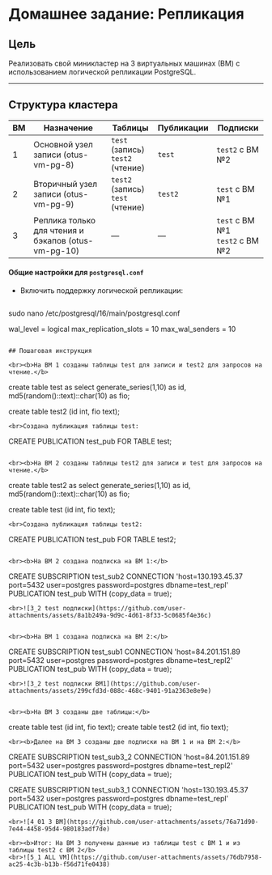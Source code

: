 # Домашнее задание: Репликация

## Цель
Реализовать свой миникластер на 3 виртуальных машинах (ВМ) с использованием логической репликации PostgreSQL.

---

## Структура кластера

| ВМ | Назначение                                          | Таблицы          | Публикации          | Подписки                                  |
|----|-----------------------------------------------------|------------------|----------------------|--------------------------------------------|
| 1  | Основной узел записи (otus-vm-pg-8)                 | `test` (запись) <br> `test2` (чтение) | `test`               | `test2` с ВМ №2                             |
| 2  | Вторичный узел записи (otus-vm-pg-9)                | `test2` (запись) <br> `test` (чтение) | `test2`              | `test` с ВМ №1                              |
| 3  | Реплика только для чтения и бэкапов (otus-vm-pg-10) | —                | —                    | `test` с ВМ №1 <br> `test2` с ВМ №2         |


#### Общие настройки для `postgresql.conf`
- Включить поддержку логической репликации:
  ```
sudo nano /etc/postgresql/16/main/postgresql.conf

  wal_level = logical
  max_replication_slots = 10
  max_wal_senders = 10
```

## Пошаговая инструкция

<br><b>На ВМ 1 созданы таблицы test для записи и test2 для запросов на чтение.</b>
```
create table test as 
select 
  generate_series(1,10) as id,
  md5(random()::text)::char(10) as fio;

create table test2 (id int, fio text);
```
<br>Создана публикация таблицы test:
```
CREATE PUBLICATION test_pub FOR TABLE test;
```

<br><b>На ВМ 2 созданы таблицы test2 для записи и test для запросов на чтение.</b>
```
create table test2 as 
select 
  generate_series(1,10) as id,
  md5(random()::text)::char(10) as fio;

create table test (id int, fio text);
```
<br>Создана публикация таблицы test2:
```
CREATE PUBLICATION test_pub FOR TABLE test2;
```

<br><b>На ВМ 2 создана подписка на ВМ 1:</b>
```
CREATE SUBSCRIPTION test_sub2 
CONNECTION 'host=130.193.45.37 port=5432 user=postgres password=postgres dbname=test_repl' 
PUBLICATION test_pub WITH (copy_data = true);
```
<br>![3_2 test подписки](https://github.com/user-attachments/assets/8a1b249a-9d9c-4d61-8f33-5c0685f4e36c)


<br><b>На ВМ 1 создана подписка на ВМ 2:</b>
```
CREATE SUBSCRIPTION test_sub1 
CONNECTION 'host=84.201.151.89 port=5432 user=postgres password=postgres dbname=test_repl2' 
PUBLICATION test_pub WITH (copy_data = true);
```
<br>![3_2 test подписки ВМ1](https://github.com/user-attachments/assets/299cfd3d-088c-468c-9401-91a2363e8e9e)


<br><b>На ВМ 3 созданы две таблицы:</b>
```
create table test (id int, fio text);
create table test2 (id int, fio text);
```
<br><b>Далее на ВМ 3 созданы две подписки на ВМ 1 и на ВМ 2:</b>
```
CREATE SUBSCRIPTION test_sub3_2
CONNECTION 'host=84.201.151.89 port=5432 user=postgres password=postgres dbname=test_repl2' 
PUBLICATION test_pub WITH (copy_data = true);

CREATE SUBSCRIPTION test_sub3_1 
CONNECTION 'host=130.193.45.37 port=5432 user=postgres password=postgres dbname=test_repl' 
PUBLICATION test_pub WITH (copy_data = true);
```
<br>![4_01 3 ВМ](https://github.com/user-attachments/assets/76a71d90-7e44-4458-95d4-980183adf7de)

<br><b>Итог: На ВМ 3 получены данные из таблицы test с ВМ 1 и из таблицы test2 с ВМ 2</b>
<br>![5_1 ALL VM](https://github.com/user-attachments/assets/76db7958-ac25-4c3b-b13b-f56d71fe0438)

